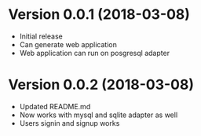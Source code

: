 # Version 0.0.1 (2018-03-08)
- Initial release
- Can generate web application
- Web application can run on posgresql adapter

# Version 0.0.2 (2018-03-08)
- Updated README.md
- Now works with mysql and sqlite adapter as well
- Users signin and signup works
